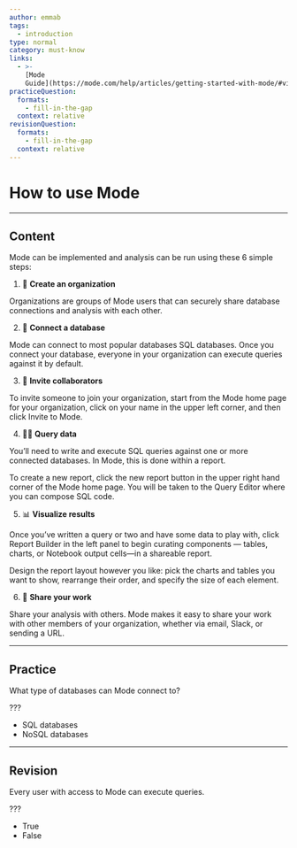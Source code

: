 ```yaml
---
author: emmab
tags:
  - introduction
type: normal
category: must-know
links:
  - >-
    [Mode
    Guide](https://mode.com/help/articles/getting-started-with-mode/#visualize-results){website}
practiceQuestion:
  formats:
    - fill-in-the-gap
  context: relative
revisionQuestion:
  formats:
    - fill-in-the-gap
  context: relative
---
```


# How to use Mode


---

## Content

Mode can be implemented and analysis can be run using these 6 simple steps:

1. 💼 **Create an organization**

Organizations are groups of Mode users that can securely share database connections and analysis with each other.

2. 🔌 **Connect a database**

Mode can connect to most popular databases SQL databases. Once you connect your database, everyone in your organization can execute queries against it by default.

3. 🕺 **Invite collaborators**

To invite someone to join your organization, start from the Mode home page for your organization, click on your name in the upper left corner, and then click Invite to Mode.

4. 👩‍💻 **Query data** 

You’ll need to write and execute SQL queries against one or more connected databases. In Mode, this is done within a report.

To create a new report, click the new report  button in the upper right hand corner of the Mode home page. You will be taken to the Query Editor where you can compose SQL code.

5. 📊 **Visualize results** 

Once you’ve written a query or two and have some data to play with, click Report Builder in the left panel to begin curating components — tables, charts, or Notebook output cells—in a shareable report. 

Design the report layout however you like: pick the charts and tables you want to show, rearrange their order, and specify the size of each element.

6. 📮 **Share your work** 

Share your analysis with others. Mode makes it easy to share your work with other members of your organization, whether via email, Slack, or sending a URL.


---

## Practice

What type of databases can Mode connect to?

???

- SQL databases
- NoSQL databases


---

## Revision

Every user with access to Mode can execute queries.

???

- True
- False
